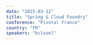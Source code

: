 ```yaml
---
date: "2015-03-12"
title: "Spring & Cloud Foundry"
conference: "Pivotal France"
country: "FR"
speakers: "bclozel"
---
```



